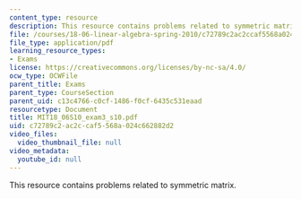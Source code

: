 ```yaml
---
content_type: resource
description: This resource contains problems related to symmetric matrix.
file: /courses/18-06-linear-algebra-spring-2010/c72789c2ac2ccaf5568a024c662882d2_MIT18_06S10_exam3_s10.pdf
file_type: application/pdf
learning_resource_types:
- Exams
license: https://creativecommons.org/licenses/by-nc-sa/4.0/
ocw_type: OCWFile
parent_title: Exams
parent_type: CourseSection
parent_uid: c13c4766-c0cf-1486-f0cf-6435c531eaad
resourcetype: Document
title: MIT18_06S10_exam3_s10.pdf
uid: c72789c2-ac2c-caf5-568a-024c662882d2
video_files:
  video_thumbnail_file: null
video_metadata:
  youtube_id: null
---
```

This resource contains problems related to symmetric matrix.